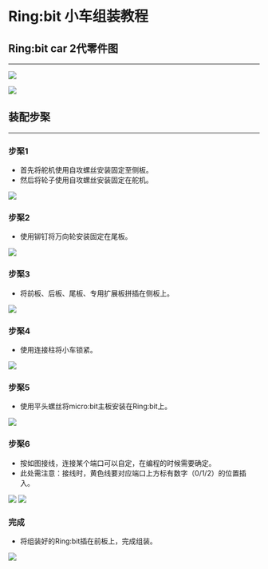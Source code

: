 ﻿---
sidebar_position: 2
sidebar_label: Ring:bit 小车组装教程
---


# Ring:bit 小车组装教程

## Ring:bit car 2代零件图
---
![](https://wiki-media-ef.oss-cn-hongkong.aliyuncs.com/docs/microbit/microbit-smart-car/microbit-ringbit-car-v2/images/V2L4Pjh.jpg)

![](https://wiki-media-ef.oss-cn-hongkong.aliyuncs.com/docs/microbit/microbit-smart-car/microbit-ringbit-car-v2/images/2DuA1A7.jpg)

## 装配步棸
---
### 步棸1 ###

- 首先将舵机使用自攻螺丝安装固定至侧板。
- 然后将轮子使用自攻螺丝安装固定在舵机。

![](https://wiki-media-ef.oss-cn-hongkong.aliyuncs.com/docs/microbit/microbit-smart-car/microbit-ringbit-car-v2/images/W3VGpPG.jpg)

### 步棸2 ###

- 使用铆钉将万向轮安装固定在尾板。

![](https://wiki-media-ef.oss-cn-hongkong.aliyuncs.com/docs/microbit/microbit-smart-car/microbit-ringbit-car-v2/images/RCHMJNv.jpg)

### 步棸3 ###

- 将前板、后板、尾板、专用扩展板拼插在侧板上。

![](https://wiki-media-ef.oss-cn-hongkong.aliyuncs.com/docs/microbit/microbit-smart-car/microbit-ringbit-car-v2/images/Kkk1Bcd.jpg)

### 步棸4 ###

- 使用连接柱将小车锁紧。

![](https://wiki-media-ef.oss-cn-hongkong.aliyuncs.com/docs/microbit/microbit-smart-car/microbit-ringbit-car-v2/images/xEpdqfP.jpg)

### 步棸5 ###

- 使用平头螺丝将micro:bit主板安装在Ring:bit上。

![](https://wiki-media-ef.oss-cn-hongkong.aliyuncs.com/docs/microbit/microbit-smart-car/microbit-ringbit-car-v2/images/RAxSlWq.jpg)


### 步棸6 ###

- 按如图接线，连接某个端口可以自定，在编程的时候需要确定。
- 此处需注意：接线时，黄色线要对应端口上方标有数字（0/1/2）的位置插入。

![](https://wiki-media-ef.oss-cn-hongkong.aliyuncs.com/docs/microbit/microbit-smart-car/microbit-ringbit-car-v2/images/UwEHU4l.jpg)
![](https://wiki-media-ef.oss-cn-hongkong.aliyuncs.com/docs/microbit/microbit-smart-car/microbit-ringbit-car-v2/images/Jepmq6y.jpg)

### 完成 ###

- 将组装好的Ring:bit插在前板上，完成组装。

![](https://wiki-media-ef.oss-cn-hongkong.aliyuncs.com/docs/microbit/microbit-smart-car/microbit-ringbit-car-v2/images/FCt8S8c.jpg)
